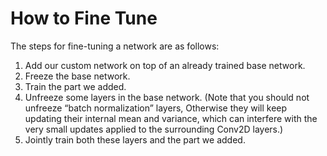 # How to Fine Tune

The steps for fine-tuning a network are as follows:

1.  Add our custom network on top of an already trained base network.
2.  Freeze the base network.
3.  Train the part we added.
4.  Unfreeze some layers in the base network. (Note that you should not unfreeze “batch normalization” layers, Otherwise they will keep updating their internal mean and variance, which can interfere with the very small updates applied to the surrounding Conv2D layers.)
5.  Jointly train both these layers and the part we added.
